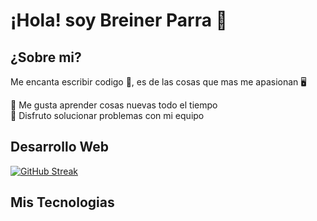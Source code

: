 # ¡Hola! soy Breiner Parra 👋

## ¿Sobre mi?
Me encanta escribir codigo 🤖, es de las cosas que mas me apasionan 🖥️ 

🥠 Me gusta aprender cosas nuevas todo el tiempo 
</br>
💯 Disfruto solucionar problemas con mi equipo 
</br>

## Desarrollo Web 
[![GitHub Streak](https://streak-stats.demolab.com?user=brin29&theme=dark&locale=es&exclude_days=Sun%2CMon%2CTue%2CWed%2CThu%2CFri%2CSat&hide_total_contributions=true)](https://git.io/streak-stats)

## Mis Tecnologias 




